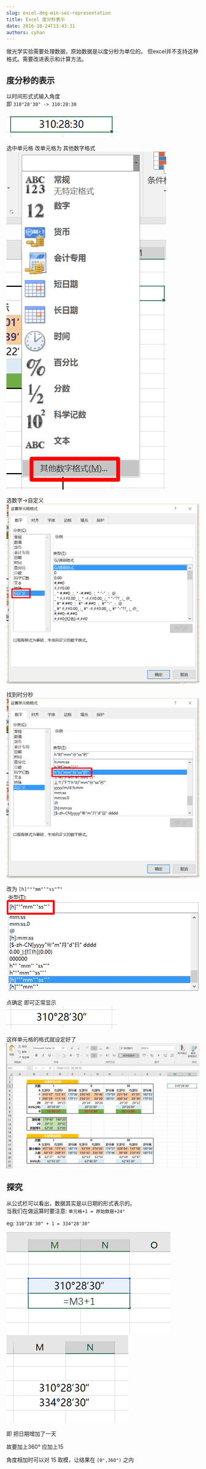 ```yaml
---
slug: excel-deg-min-sec-representation
title: Excel 度分秒表示
date: 2016-10-24T13:43:31
authors: cyhan
---
```


做光学实验需要处理数据，原始数据是以度分秒为单位的。
但excel并不支持这种格式。需要改进表示和计算方法。

<!-- truncate -->

## 度分秒的表示

以时间形式式输入角度      
即 `310°28'30" -> 310:28:30`

![](0-格式.png)


选中单元格
改单元格为 其他数字格式    
![](1-格式.png)

选数字->自定义    
![](2-格式.png)

找到时分秒   
![](3-格式.png)

改为 `[h]"°"mm"‘"ss"“"`
![](4-格式.png)

点确定
即可正常显示  
![](5-结果.png)

这样单元格的格式就设定好了   
![](6-结果.png)

## 探究

从公式栏可以看出，数据其实是以日期的形式表示的。    
当我们在做运算时要注意: `单元格+1 = 原始数据+24°`

eg: `310°28'30" + 1 = 334°28'30"`

![](7-演示.png)
![](8-演示.png)

即 把日期增加了一天

故要加上360° 应加上15

角度相加时可以对 15 取模，让结果在 `[0°,360°)` 之内
